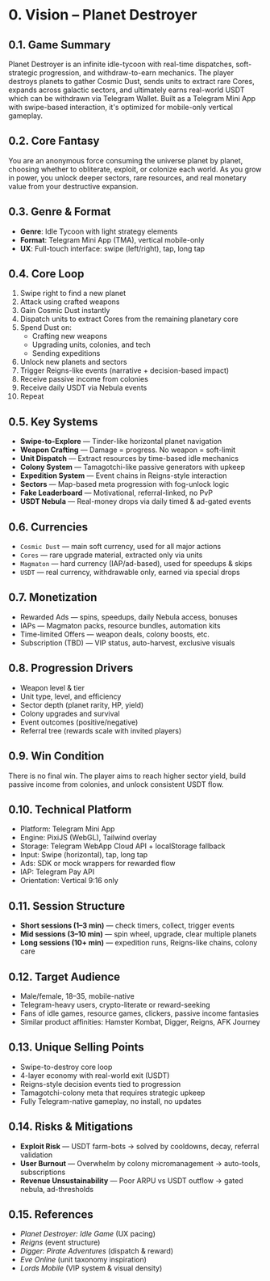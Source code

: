 # 0. Vision – Planet Destroyer

## 0.1. Game Summary
Planet Destroyer is an infinite idle-tycoon with real-time dispatches, soft-strategic progression, and withdraw-to-earn mechanics. The player destroys planets to gather Cosmic Dust, sends units to extract rare Cores, expands across galactic sectors, and ultimately earns real-world USDT which can be withdrawn via Telegram Wallet. Built as a Telegram Mini App with swipe-based interaction, it's optimized for mobile-only vertical gameplay.

## 0.2. Core Fantasy
You are an anonymous force consuming the universe planet by planet, choosing whether to obliterate, exploit, or colonize each world. As you grow in power, you unlock deeper sectors, rare resources, and real monetary value from your destructive expansion.

## 0.3. Genre & Format
- **Genre**: Idle Tycoon with light strategy elements  
- **Format**: Telegram Mini App (TMA), vertical mobile-only  
- **UX**: Full-touch interface: swipe (left/right), tap, long tap  

## 0.4. Core Loop
1. Swipe right to find a new planet  
2. Attack using crafted weapons  
3. Gain Cosmic Dust instantly  
4. Dispatch units to extract Cores from the remaining planetary core  
5. Spend Dust on:  
   - Crafting new weapons  
   - Upgrading units, colonies, and tech  
   - Sending expeditions  
6. Unlock new planets and sectors  
7. Trigger Reigns-like events (narrative + decision-based impact)  
8. Receive passive income from colonies  
9. Receive daily USDT via Nebula events  
10. Repeat  

## 0.5. Key Systems
- **Swipe-to-Explore** — Tinder-like horizontal planet navigation  
- **Weapon Crafting** — Damage = progress. No weapon = soft-limit  
- **Unit Dispatch** — Extract resources by time-based idle mechanics  
- **Colony System** — Tamagotchi-like passive generators with upkeep  
- **Expedition System** — Event chains in Reigns-style interaction  
- **Sectors** — Map-based meta progression with fog-unlock logic  
- **Fake Leaderboard** — Motivational, referral-linked, no PvP  
- **USDT Nebula** — Real-money drops via daily timed & ad-gated events  

## 0.6. Currencies
- `Cosmic Dust` — main soft currency, used for all major actions  
- `Cores` — rare upgrade material, extracted only via units  
- `Magmaton` — hard currency (IAP/ad-based), used for speedups & skips  
- `USDT` — real currency, withdrawable only, earned via special drops  

## 0.7. Monetization
- Rewarded Ads — spins, speedups, daily Nebula access, bonuses  
- IAPs — Magmaton packs, resource bundles, automation kits  
- Time-limited Offers — weapon deals, colony boosts, etc.  
- Subscription (TBD) — VIP status, auto-harvest, exclusive visuals  

## 0.8. Progression Drivers
- Weapon level & tier  
- Unit type, level, and efficiency  
- Sector depth (planet rarity, HP, yield)  
- Colony upgrades and survival  
- Event outcomes (positive/negative)  
- Referral tree (rewards scale with invited players)  

## 0.9. Win Condition
There is no final win. The player aims to reach higher sector yield, build passive income from colonies, and unlock consistent USDT flow.

## 0.10. Technical Platform
- Platform: Telegram Mini App  
- Engine: PixiJS (WebGL), Tailwind overlay  
- Storage: Telegram WebApp Cloud API + localStorage fallback  
- Input: Swipe (horizontal), tap, long tap  
- Ads: SDK or mock wrappers for rewarded flow  
- IAP: Telegram Pay API  
- Orientation: Vertical 9:16 only  

## 0.11. Session Structure
- **Short sessions (1–3 min)** — check timers, collect, trigger events  
- **Mid sessions (3–10 min)** — spin wheel, upgrade, clear multiple planets  
- **Long sessions (10+ min)** — expedition runs, Reigns-like chains, colony care  

## 0.12. Target Audience
- Male/female, 18–35, mobile-native  
- Telegram-heavy users, crypto-literate or reward-seeking  
- Fans of idle games, resource games, clickers, passive income fantasies  
- Similar product affinities: Hamster Kombat, Digger, Reigns, AFK Journey  

## 0.13. Unique Selling Points
- Swipe-to-destroy core loop  
- 4-layer economy with real-world exit (USDT)  
- Reigns-style decision events tied to progression  
- Tamagotchi-colony meta that requires strategic upkeep  
- Fully Telegram-native gameplay, no install, no updates  

## 0.14. Risks & Mitigations
- **Exploit Risk** — USDT farm-bots → solved by cooldowns, decay, referral validation  
- **User Burnout** — Overwhelm by colony micromanagement → auto-tools, subscriptions  
- **Revenue Unsustainability** — Poor ARPU vs USDT outflow → gated nebula, ad-thresholds  

## 0.15. References
- *Planet Destroyer: Idle Game* (UX pacing)  
- *Reigns* (event structure)  
- *Digger: Pirate Adventures* (dispatch & reward)  
- *Eve Online* (unit taxonomy inspiration)  
- *Lords Mobile* (VIP system & visual density)  
